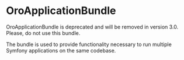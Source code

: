 # OroApplicationBundle

OroApplicationBundle is deprecated and will be removed in version 3.0. Please, do not use this bundle.

The bundle is used to provide functionality necessary to run multiple Symfony applications on the same codebase.
